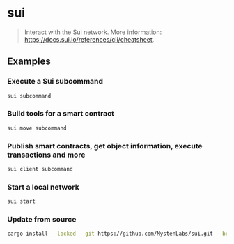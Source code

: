 # sui

> Interact with the Sui network. More information: <https://docs.sui.io/references/cli/cheatsheet>.

## Examples

### Execute a Sui subcommand

```bash
sui subcommand
```

### Build tools for a smart contract

```bash
sui move subcommand
```

### Publish smart contracts, get object information, execute transactions and more

```bash
sui client subcommand
```

### Start a local network

```bash
sui start
```

### Update from source

```bash
cargo install --locked --git https://github.com/MystenLabs/sui.git --branch testnet sui
```
